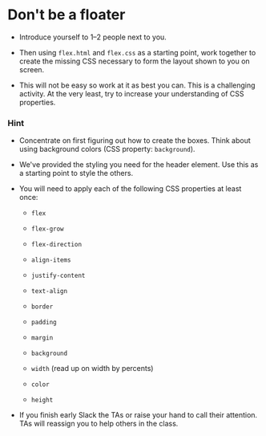 # Don't be a floater

- Introduce yourself to 1–2 people next to you.

- Then using `flex.html` and `flex.css` as a starting point, work together to create the missing CSS necessary to form the layout shown to you on screen.

- This will not be easy so work at it as best you can. This is a challenging activity. At the very least, try to increase your understanding of CSS properties.

### Hint

- Concentrate on first figuring out how to create the boxes. Think about using background colors (CSS property: `background`).

- We've provided the styling you need for the header element. Use this as a starting point to style the others.

- You will need to apply each of the following CSS properties at least once:

  - `flex`

  - `flex-grow`

  - `flex-direction`

  - `align-items`

  - `justify-content`

  - `text-align`

  - `border`

  - `padding`

  - `margin`

  - `background`

  - `width` (read up on width by percents)

  - `color`

  - `height`

- If you finish early Slack the TAs or raise your hand to call their attention. TAs will reassign you to help others in the class.
